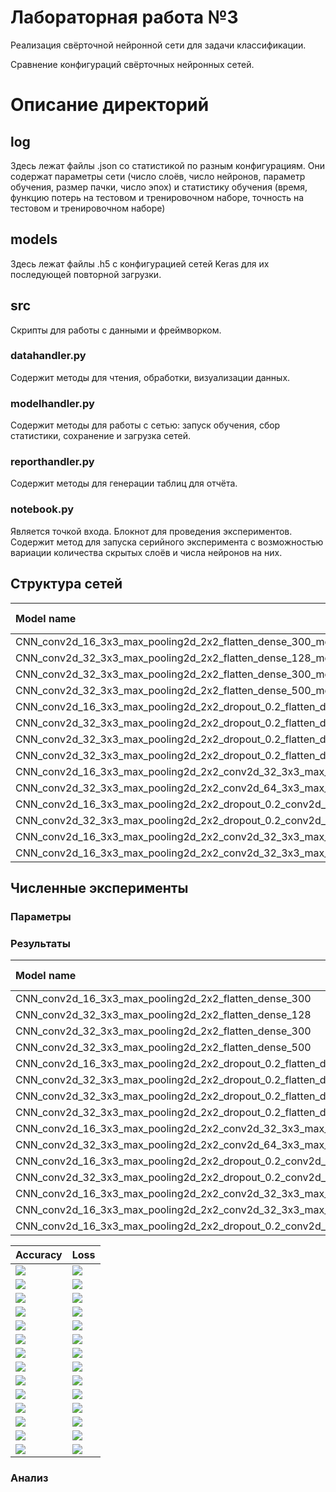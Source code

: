 # Лабораторная работа №3
Реализация свёрточной нейронной сети для задачи классификации.

Сравнение конфигураций свёрточных нейронных сетей.

# Описание директорий

## log
Здесь лежат файлы .json со статистикой по разным конфигурациям.
Они содержат параметры сети (число слоёв, число нейронов, параметр обучения, размер пачки, число эпох) и статистику 
обучения (время, функцию потерь на тестовом и тренировочном наборе, точность на тестовом и тренировочном наборе)

## models
Здесь лежат файлы .h5 с конфигурацией сетей Keras для их последующей повторной загрузки.

## src
Скрипты для работы с данными и фреймворком.
### datahandler.py
Содержит методы для чтения, обработки, визуализации данных.
### modelhandler.py
Содержит методы для работы с сетью: запуск обучения, сбор статистики, сохранение и загрузка сетей.
### reporthandler.py
Содержит методы для генерации таблиц для отчёта.
### notebook.py
Является точкой входа. Блокнот для проведения экспериментов. Содержит метод для запуска серийного эксперимента с 
возможностью вариации количества скрытых слоёв и числа нейронов на них.

## Структура сетей

[comment]: # (graph_model_table_start)

|                                                                          Model name                                                                          |                                                                                      Model graph                                                                                      |
| :----------------------------------------------------------------------------------------------------------------------------------------------------------- | :------------------------------------------------------------------------------------------------------------------------------------------------------------------------------------ |
| CNN_conv2d_16_3x3_max_pooling2d_2x2_flatten_dense_300_model                                                                                                  | ![](img/graph_model/CNN_conv2d_16_3x3_max_pooling2d_2x2_flatten_dense_300_model.png)                                                                                                  |
| CNN_conv2d_32_3x3_max_pooling2d_2x2_flatten_dense_128_model                                                                                                  | ![](img/graph_model/CNN_conv2d_32_3x3_max_pooling2d_2x2_flatten_dense_128_model.png)                                                                                                  |
| CNN_conv2d_32_3x3_max_pooling2d_2x2_flatten_dense_300_model                                                                                                  | ![](img/graph_model/CNN_conv2d_32_3x3_max_pooling2d_2x2_flatten_dense_300_model.png)                                                                                                  |
| CNN_conv2d_32_3x3_max_pooling2d_2x2_flatten_dense_500_model                                                                                                  | ![](img/graph_model/CNN_conv2d_32_3x3_max_pooling2d_2x2_flatten_dense_500_model.png)                                                                                                  |
| CNN_conv2d_16_3x3_max_pooling2d_2x2_dropout_0.2_flatten_dense_300_model                                                                                      | ![](img/graph_model/CNN_conv2d_16_3x3_max_pooling2d_2x2_dropout_0.2_flatten_dense_300_model.png)                                                                                      |
| CNN_conv2d_32_3x3_max_pooling2d_2x2_dropout_0.2_flatten_dense_128_model                                                                                      | ![](img/graph_model/CNN_conv2d_32_3x3_max_pooling2d_2x2_dropout_0.2_flatten_dense_128_model.png)                                                                                      |
| CNN_conv2d_32_3x3_max_pooling2d_2x2_dropout_0.2_flatten_dense_300_model                                                                                      | ![](img/graph_model/CNN_conv2d_32_3x3_max_pooling2d_2x2_dropout_0.2_flatten_dense_300_model.png)                                                                                      |
| CNN_conv2d_32_3x3_max_pooling2d_2x2_dropout_0.2_flatten_dense_500_model                                                                                      | ![](img/graph_model/CNN_conv2d_32_3x3_max_pooling2d_2x2_dropout_0.2_flatten_dense_500_model.png)                                                                                      |
| CNN_conv2d_16_3x3_max_pooling2d_2x2_conv2d_32_3x3_max_pooling2d_2x2_flatten_dense_300_model                                                                  | ![](img/graph_model/CNN_conv2d_16_3x3_max_pooling2d_2x2_conv2d_32_3x3_max_pooling2d_2x2_flatten_dense_300_model.png)                                                                  |
| CNN_conv2d_32_3x3_max_pooling2d_2x2_conv2d_64_3x3_max_pooling2d_2x2_flatten_dense_300_model                                                                  | ![](img/graph_model/CNN_conv2d_32_3x3_max_pooling2d_2x2_conv2d_64_3x3_max_pooling2d_2x2_flatten_dense_300_model.png)                                                                  |
| CNN_conv2d_16_3x3_max_pooling2d_2x2_dropout_0.2_conv2d_32_3x3_max_pooling2d_2x2_dropout_0.5_flatten_dense_300_model                                          | ![](img/graph_model/CNN_conv2d_16_3x3_max_pooling2d_2x2_dropout_0.2_conv2d_32_3x3_max_pooling2d_2x2_dropout_0.5_flatten_dense_300_model.png)                                          |
| CNN_conv2d_32_3x3_max_pooling2d_2x2_dropout_0.2_conv2d_64_3x3_max_pooling2d_2x2_dropout_0.5_flatten_dense_300_model                                          | ![](img/graph_model/CNN_conv2d_32_3x3_max_pooling2d_2x2_dropout_0.2_conv2d_64_3x3_max_pooling2d_2x2_dropout_0.5_flatten_dense_300_model.png)                                          |
| CNN_conv2d_16_3x3_max_pooling2d_2x2_conv2d_32_3x3_max_pooling2d_2x2_conv2d_64_3x3_max_pooling2d_2x2_flatten_dense_300_model                                  | ![](img/graph_model/CNN_conv2d_16_3x3_max_pooling2d_2x2_conv2d_32_3x3_max_pooling2d_2x2_conv2d_64_3x3_max_pooling2d_2x2_flatten_dense_300_model.png)                                  |
| CNN_conv2d_16_3x3_max_pooling2d_2x2_conv2d_32_3x3_max_pooling2d_2x2_conv2d_64_3x3_max_pooling2d_2x2_conv2d_128_3x3_max_pooling2d_2x2_flatten_dense_300_model | ![](img/graph_model/CNN_conv2d_16_3x3_max_pooling2d_2x2_conv2d_32_3x3_max_pooling2d_2x2_conv2d_64_3x3_max_pooling2d_2x2_conv2d_128_3x3_max_pooling2d_2x2_flatten_dense_300_model.png) |

[comment]: # (graph_model_table_end)

## Численные эксперименты
### Параметры

### Результаты
[comment]: # (result_table_start)

|                                                                                               Model name                                                                                               | Test accuracy | Test loss | Train accuracy | Train loss | Time_train (s) |
| :----------------------------------------------------------------------------------------------------------------------------------------------------------------------------------------------------- | :-----------: | :-------: | :------------: | :--------: | :------------: |
| CNN_conv2d_16_3x3_max_pooling2d_2x2_flatten_dense_300                                                                                                                                                  |    0.8489     |  0.9367   |     0.9773     |   0.0868   |    251.6053    |
| CNN_conv2d_32_3x3_max_pooling2d_2x2_flatten_dense_128                                                                                                                                                  |    0.8705     |  0.7976   |     0.9814     |   0.0719   |    293.2608    |
| CNN_conv2d_32_3x3_max_pooling2d_2x2_flatten_dense_300                                                                                                                                                  |    0.8714     |  0.7749   |     0.9761     |   0.0944   |    433.9981    |
| CNN_conv2d_32_3x3_max_pooling2d_2x2_flatten_dense_500                                                                                                                                                  |    0.8647     |  0.9279   |     0.9775     |    0.09    |    582.9919    |
| CNN_conv2d_16_3x3_max_pooling2d_2x2_dropout_0.2_flatten_dense_300                                                                                                                                      |    0.8644     |  0.7428   |     0.9787     |   0.0937   |    268.1841    |
| CNN_conv2d_32_3x3_max_pooling2d_2x2_dropout_0.2_flatten_dense_128                                                                                                                                      |    0.8671     |  0.8147   |     0.9796     |   0.0859   |    328.8819    |
| CNN_conv2d_32_3x3_max_pooling2d_2x2_dropout_0.2_flatten_dense_300                                                                                                                                      |     0.869     |  0.8587   |     0.9825     |   0.0746   |    468.0969    |
| CNN_conv2d_32_3x3_max_pooling2d_2x2_dropout_0.2_flatten_dense_500                                                                                                                                      |     0.864     |  0.8862   |     0.9788     |   0.0942   |    621.7271    |
| CNN_conv2d_16_3x3_max_pooling2d_2x2_conv2d_32_3x3_max_pooling2d_2x2_flatten_dense_300                                                                                                                  |    0.9023     |  0.4662   |     0.989      |   0.0389   |    324.8156    |
| CNN_conv2d_32_3x3_max_pooling2d_2x2_conv2d_64_3x3_max_pooling2d_2x2_flatten_dense_300                                                                                                                  |    0.9171     |  0.4545   |     0.9936     |   0.0231   |    552.5494    |
| CNN_conv2d_16_3x3_max_pooling2d_2x2_dropout_0.2_conv2d_32_3x3_max_pooling2d_2x2_dropout_0.5_flatten_dense_300                                                                                          |    0.8955     |  0.3599   |     0.9808     |   0.0845   |    351.4733    |
| CNN_conv2d_32_3x3_max_pooling2d_2x2_dropout_0.2_conv2d_64_3x3_max_pooling2d_2x2_dropout_0.5_flatten_dense_300                                                                                          |    0.9223     |  0.2945   |     0.9949     |   0.0282   |    601.2562    |
| CNN_conv2d_16_3x3_max_pooling2d_2x2_conv2d_32_3x3_max_pooling2d_2x2_conv2d_64_3x3_max_pooling2d_2x2_flatten_dense_300                                                                                  |    0.8933     |  0.5679   |     0.9905     |   0.0315   |    361.1749    |
| CNN_conv2d_16_3x3_max_pooling2d_2x2_conv2d_32_3x3_max_pooling2d_2x2_conv2d_64_3x3_max_pooling2d_2x2_conv2d_128_3x3_max_pooling2d_2x2_flatten_dense_300                                                 |    0.8694     |  0.6924   |     0.9899     |   0.0329   |    386.0955    |
| CNN_conv2d_16_3x3_max_pooling2d_2x2_dropout_0.2_conv2d_32_3x3_max_pooling2d_2x2_dropout_0.4_conv2d_64_3x3_max_pooling2d_2x2_dropout_0.4_conv2d_128_3x3_max_pooling2d_2x2_dropout_0.4_flatten_dense_300 |    0.7755     |  0.6814   |     0.9232     |   0.2876   |    413.517     |

[comment]: # (result_table_end)

[comment]: # (graph_table_start)

|                                                                                             Accuracy                                                                                             |                                                                                             Loss                                                                                             |
| :----------------------------------------------------------------------------------------------------------------------------------------------------------------------------------------------- | :------------------------------------------------------------------------------------------------------------------------------------------------------------------------------------------- |
| ![](img/graph_loss_accuracy/CNN_conv2d_16_3x3_max_pooling2d_2x2_flatten_dense_300_accuracy.png)                                                                                                  | ![](img/graph_loss_accuracy/CNN_conv2d_16_3x3_max_pooling2d_2x2_flatten_dense_300_loss.png)                                                                                                  |
| ![](img/graph_loss_accuracy/CNN_conv2d_32_3x3_max_pooling2d_2x2_flatten_dense_128_accuracy.png)                                                                                                  | ![](img/graph_loss_accuracy/CNN_conv2d_32_3x3_max_pooling2d_2x2_flatten_dense_128_loss.png)                                                                                                  |
| ![](img/graph_loss_accuracy/CNN_conv2d_32_3x3_max_pooling2d_2x2_flatten_dense_300_accuracy.png)                                                                                                  | ![](img/graph_loss_accuracy/CNN_conv2d_32_3x3_max_pooling2d_2x2_flatten_dense_300_loss.png)                                                                                                  |
| ![](img/graph_loss_accuracy/CNN_conv2d_32_3x3_max_pooling2d_2x2_flatten_dense_500_accuracy.png)                                                                                                  | ![](img/graph_loss_accuracy/CNN_conv2d_32_3x3_max_pooling2d_2x2_flatten_dense_500_loss.png)                                                                                                  |
| ![](img/graph_loss_accuracy/CNN_conv2d_16_3x3_max_pooling2d_2x2_dropout_0.2_flatten_dense_300_accuracy.png)                                                                                      | ![](img/graph_loss_accuracy/CNN_conv2d_16_3x3_max_pooling2d_2x2_dropout_0.2_flatten_dense_300_loss.png)                                                                                      |
| ![](img/graph_loss_accuracy/CNN_conv2d_32_3x3_max_pooling2d_2x2_dropout_0.2_flatten_dense_128_accuracy.png)                                                                                      | ![](img/graph_loss_accuracy/CNN_conv2d_32_3x3_max_pooling2d_2x2_dropout_0.2_flatten_dense_128_loss.png)                                                                                      |
| ![](img/graph_loss_accuracy/CNN_conv2d_32_3x3_max_pooling2d_2x2_dropout_0.2_flatten_dense_300_accuracy.png)                                                                                      | ![](img/graph_loss_accuracy/CNN_conv2d_32_3x3_max_pooling2d_2x2_dropout_0.2_flatten_dense_300_loss.png)                                                                                      |
| ![](img/graph_loss_accuracy/CNN_conv2d_32_3x3_max_pooling2d_2x2_dropout_0.2_flatten_dense_500_accuracy.png)                                                                                      | ![](img/graph_loss_accuracy/CNN_conv2d_32_3x3_max_pooling2d_2x2_dropout_0.2_flatten_dense_500_loss.png)                                                                                      |
| ![](img/graph_loss_accuracy/CNN_conv2d_16_3x3_max_pooling2d_2x2_conv2d_32_3x3_max_pooling2d_2x2_flatten_dense_300_accuracy.png)                                                                  | ![](img/graph_loss_accuracy/CNN_conv2d_16_3x3_max_pooling2d_2x2_conv2d_32_3x3_max_pooling2d_2x2_flatten_dense_300_loss.png)                                                                  |
| ![](img/graph_loss_accuracy/CNN_conv2d_32_3x3_max_pooling2d_2x2_conv2d_64_3x3_max_pooling2d_2x2_flatten_dense_300_accuracy.png)                                                                  | ![](img/graph_loss_accuracy/CNN_conv2d_32_3x3_max_pooling2d_2x2_conv2d_64_3x3_max_pooling2d_2x2_flatten_dense_300_loss.png)                                                                  |
| ![](img/graph_loss_accuracy/CNN_conv2d_16_3x3_max_pooling2d_2x2_dropout_0.2_conv2d_32_3x3_max_pooling2d_2x2_dropout_0.5_flatten_dense_300_accuracy.png)                                          | ![](img/graph_loss_accuracy/CNN_conv2d_16_3x3_max_pooling2d_2x2_dropout_0.2_conv2d_32_3x3_max_pooling2d_2x2_dropout_0.5_flatten_dense_300_loss.png)                                          |
| ![](img/graph_loss_accuracy/CNN_conv2d_32_3x3_max_pooling2d_2x2_dropout_0.2_conv2d_64_3x3_max_pooling2d_2x2_dropout_0.5_flatten_dense_300_accuracy.png)                                          | ![](img/graph_loss_accuracy/CNN_conv2d_32_3x3_max_pooling2d_2x2_dropout_0.2_conv2d_64_3x3_max_pooling2d_2x2_dropout_0.5_flatten_dense_300_loss.png)                                          |
| ![](img/graph_loss_accuracy/CNN_conv2d_16_3x3_max_pooling2d_2x2_conv2d_32_3x3_max_pooling2d_2x2_conv2d_64_3x3_max_pooling2d_2x2_flatten_dense_300_accuracy.png)                                  | ![](img/graph_loss_accuracy/CNN_conv2d_16_3x3_max_pooling2d_2x2_conv2d_32_3x3_max_pooling2d_2x2_conv2d_64_3x3_max_pooling2d_2x2_flatten_dense_300_loss.png)                                  |
| ![](img/graph_loss_accuracy/CNN_conv2d_16_3x3_max_pooling2d_2x2_conv2d_32_3x3_max_pooling2d_2x2_conv2d_64_3x3_max_pooling2d_2x2_conv2d_128_3x3_max_pooling2d_2x2_flatten_dense_300_accuracy.png) | ![](img/graph_loss_accuracy/CNN_conv2d_16_3x3_max_pooling2d_2x2_conv2d_32_3x3_max_pooling2d_2x2_conv2d_64_3x3_max_pooling2d_2x2_conv2d_128_3x3_max_pooling2d_2x2_flatten_dense_300_loss.png) |

[comment]: # (graph_table_end)

### Анализ


